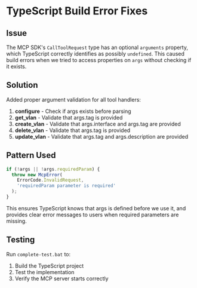 # TypeScript Build Error Fixes

## Issue
The MCP SDK's `CallToolRequest` type has an optional `arguments` property, which TypeScript correctly identifies as possibly `undefined`. This caused build errors when we tried to access properties on `args` without checking if it exists.

## Solution
Added proper argument validation for all tool handlers:

1. **configure** - Check if args exists before parsing
2. **get_vlan** - Validate that args.tag is provided
3. **create_vlan** - Validate that args.interface and args.tag are provided
4. **delete_vlan** - Validate that args.tag is provided
5. **update_vlan** - Validate that args.tag and args.description are provided

## Pattern Used
```typescript
if (!args || !args.requiredParam) {
  throw new McpError(
    ErrorCode.InvalidRequest,
    'requiredParam parameter is required'
  );
}
```

This ensures TypeScript knows that args is defined before we use it, and provides clear error messages to users when required parameters are missing.

## Testing
Run `complete-test.bat` to:
1. Build the TypeScript project
2. Test the implementation
3. Verify the MCP server starts correctly
